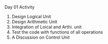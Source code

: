 Day 01 Activity
1. Design Logical Unit
2. Design Arithmetic Unit
3. Integration of Loical and Arthi. unit
4. Test the code with functions of all operations
5. A Discussion on Control Unit
